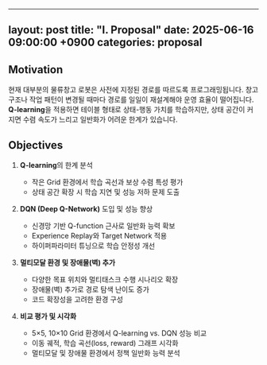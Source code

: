 ---

layout: post
title:  "I. Proposal"
date:   2025-06-16 09:00:00 +0900
categories: proposal
--------------------

## Motivation

현재 대부분의 물류창고 로봇은 사전에 지정된 경로를 따르도록 프로그래밍됩니다.
창고 구조나 작업 패턴이 변경될 때마다 경로를 일일이 재설계해야 운영 효율이 떨어집니다.
**Q-learning**을 적용하면 테이블 형태로 상태-행동 가치를 학습하지만, 상태 공간이 커지면 수렴 속도가 느리고 일반화가 어려운 한계가 있습니다.

## Objectives

1. **Q-learning**의 한계 분석

   * 작은 Grid 환경에서 학습 곡선과 보상 수렴 특성 평가
   * 상태 공간 확장 시 학습 지연 및 성능 저하 문제 도출
2. **DQN (Deep Q-Network)** 도입 및 성능 향상

   * 신경망 기반 Q-function 근사로 일반화 능력 확보
   * Experience Replay와 Target Network 적용
   * 하이퍼파라미터 튜닝으로 학습 안정성 개선
3. **멀티모달 환경 및 장애물(벽) 추가**

   * 다양한 목표 위치와 멀티태스크 수행 시나리오 확장
   * 장애물(벽) 추가로 경로 탐색 난이도 증가
   * 코드 확장성을 고려한 환경 구성
4. **비교 평가 및 시각화**

   * 5×5, 10×10 Grid 환경에서 Q-learning vs. DQN 성능 비교
   * 이동 궤적, 학습 곡선(loss, reward) 그래프 시각화
   * 멀티모달 및 장애물 환경에서 정책 일반화 능력 분석
